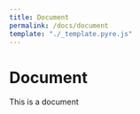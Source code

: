 ```yaml
---
title: Document
permalink: /docs/document
template: "./_template.pyre.js"
---
```


# Document

This is a document
